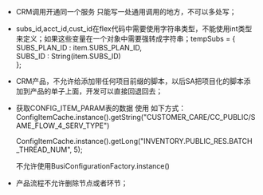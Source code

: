 * CRM调用开通同一个服务 只能写一处通用调用的地方，不可以多处写；

* subs\_id,acct\_id,cust\_id在flex代码中需要使用字符串类型，不能使用int类型来定义；如果这些变量在一个对象中需要强转成字符串；tempSubs = {  
  SUBS\_PLAN\_ID : item.SUBS\_PLAN\_ID,  
  SUBS\_ID : String\(item.SUBS\_ID\)  
  };

* CRM产品，不允许给添加带任何项目前缀的脚本，以后SA把项目化的脚本添加到产品的单子上面，开发可以直接回退回去；

* 获取CONFIG\_ITEM\_PARAM表的数据 使用 如下方式：ConfigItemCache.instance\(\).getString\("CUSTOMER\_CARE/CC\_PUBLIC/SAME\_FLOW\_4\_SERV\_TYPE"\)

  ConfigItemCache.instance\(\).getLong\("INVENTORY.PUBLIC\_RES.BATCH\_THREAD\_NUM", 5\);

  不允许使用BusiConfigurationFactory.instance\(\)

* 产品流程不允许删除节点或者环节；



